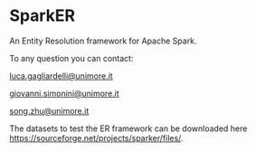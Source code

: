 # SparkER
An Entity Resolution framework for Apache Spark.

To any question you can contact:

luca.gagliardelli@unimore.it

giovanni.simonini@unimore.it

song.zhu@unimore.it


The datasets to test the ER framework can be downloaded here https://sourceforge.net/projects/sparker/files/.
